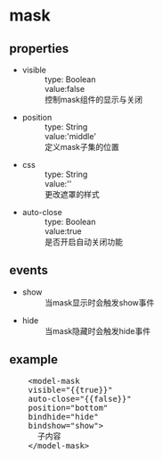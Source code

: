 <h1>mask</h1>
<section>
  <h2>properties</h2>
  <ul>
    <li>
      <dl>
        <dt>visible</dt>
        <dd>type: Boolean</dd>
        <dd>value:false</dd>
        <dd>控制mask组件的显示与关闭</dd>
      </dl>
    </li>
    <li>
      <dl>
        <dt>position</dt>
        <dd>type: String</dd>
        <dd>value:'middle'</dd>
        <dd>定义mask子集的位置</dd>
      </dl>
    </li>
    <li>
      <dl>
        <dt>css</dt>
        <dd>type: String</dd>
        <dd>value:''</dd>
        <dd>更改遮罩的样式</dd>
      </dl>
    </li>
    <li>
      <dl>
        <dt>auto-close</dt>
        <dd>type: Boolean</dd>
        <dd>value:true</dd>
        <dd>是否开启自动关闭功能</dd>
      </dl>
    </li>
  </ul>
</section>
<section>
  <h2>events</h2>
  <ul>
    <li>
      <dl>
        <dt>show</dt>
        <dd>当mask显示时会触发show事件</dd>
      </dl>
    </li>
    <li>
      <dl>
        <dt>hide</dt>
        <dd>当mask隐藏时会触发hide事件</dd>
      </dl>
    </li>
  </ul>
</section>
<section>
  <h2>example</h2>
  <pre>
    &lt;model-mask 
    visible="{{true}}" 
    auto-close="{{false}}" 
    position="bottom"
    bindhide="hide"
    bindshow="show"&gt;
      子内容
    &lt;/model-mask&gt;
  </pre>
</section>